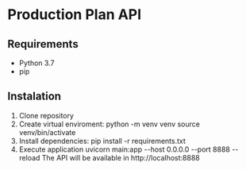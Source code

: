 # Production Plan API

## Requirements

- Python 3.7
- pip

## Instalation

1. Clone repository
2. Create virtual enviroment:
   python -m venv venv
   source venv/bin/activate
3. Install dependencies:
   pip install -r requirements.txt
4. Execute application
   uvicorn main:app --host 0.0.0.0 --port 8888 --reload
   The API will be available in http://localhost:8888
